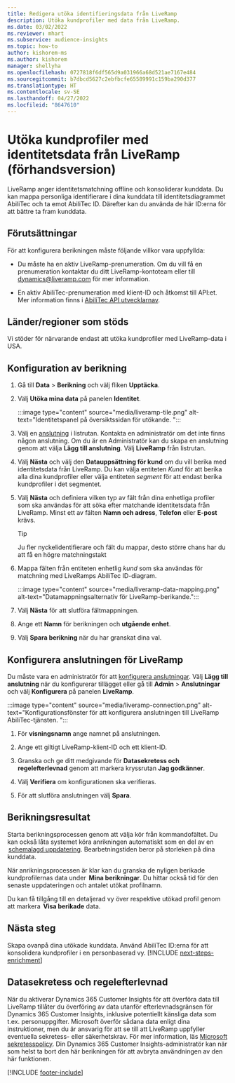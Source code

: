 ```yaml
---
title: Redigera utöka identifieringsdata från LiveRamp
description: Utöka kundprofiler med data från LiveRamp.
ms.date: 03/02/2022
ms.reviewer: mhart
ms.subservice: audience-insights
ms.topic: how-to
author: kishorem-ms
ms.author: kishorem
manager: shellyha
ms.openlocfilehash: 0727818f6df565d9a031966a68d521ae7167e484
ms.sourcegitcommit: b7dbcd5627c2ebfbcfe65589991c159ba290d377
ms.translationtype: HT
ms.contentlocale: sv-SE
ms.lasthandoff: 04/27/2022
ms.locfileid: "8647610"
---
```

# <a name="enrich-customer-profiles-with-identity-data-from-liveramp-preview"></a>Utöka kundprofiler med identitetsdata från LiveRamp (förhandsversion) 

LiveRamp anger identitetsmatchning offline och konsoliderar kunddata. Du kan mappa personliga identifierare i dina kunddata till identitetsdiagrammet AbiliTec och ta emot AbiliTec ID. Därefter kan du använda de här ID:erna för att bättre ta fram kunddata. 

## <a name="prerequisites"></a>Förutsättningar 

För att konfigurera berikningen måste följande villkor vara uppfyllda: 

- Du måste ha en aktiv LiveRamp-prenumeration. Om du vill få en prenumeration kontaktar du ditt LiveRamp-kontoteam eller till [dynamics@liveramp.com](mailto:dynamics@liveramp.com) för mer information.   

- En aktiv AbiliTec-prenumeration med klient-ID och åtkomst till API:et. Mer information finns i [AbiliTec API utvecklarnav](https://developers.liveramp.com/abilitec-api/). 

## <a name="supported-countriesregions"></a>Länder/regioner som stöds 

Vi stöder för närvarande endast att utöka kundprofiler med LiveRamp-data i USA. 

## <a name="configure-the-enrichment"></a>Konfiguration av berikning 

1. Gå till **Data** > **Berikning** och välj fliken **Upptäcka**. 

1. Välj **Utöka mina data** på panelen **Identitet**. 

   :::image type="content" source="media/liveramp-tile.png" alt-text="Identitetspanel på översiktssidan för utökande. ":::

1. Välj en [anslutning](connections.md) i listrutan. Kontakta en administratör om det inte finns någon anslutning. Om du är en Administratör kan du skapa en anslutning genom att välja **Lägg till anslutning**. Välj **LiveRamp** från listrutan. 

1. Välj **Nästa** och välj den **Datauppsättning för kund** om du vill berika med identitetsdata från LiveRamp. Du kan välja entiteten *Kund* för att berika alla dina kundprofiler eller välja entiteten *segment* för att endast berika kundprofiler i det segmentet. 

1. Välj **Nästa** och definiera vilken typ av fält från dina enhetliga profiler som ska användas för att söka efter matchande identitetsdata från LiveRamp. Minst ett av fälten **Namn och adress**, **Telefon** eller **E-post** krävs. 

   > [!TIP]
   > Ju fler nyckelidentifierare och fält du mappar, desto större chans har du att få en högre matchningstakt 

1. Mappa fälten från entiteten enhetlig *kund* som ska användas för matchning med LiveRamps AbiliTec ID-diagram. 

   :::image type="content" source="media/liveramp-data-mapping.png" alt-text="Datamappningsalternativ för LiveRamp-berikande.":::

1. Välj **Nästa** för att slutföra fältmappningen. 

1. Ange ett **Namn** för berikningen och **utgående enhet**. 

1. Välj **Spara berikning** när du har granskat dina val. 

## <a name="configure-the-connection-for-liveramp"></a>Konfigurera anslutningen för LiveRamp 

Du måste vara en administratör för att [konfigurera anslutningar](connections.md). Välj **Lägg till anslutning** när du konfigurerar tillägget eller gå till **Admin** > **Anslutningar** och välj **Konfigurera** på panelen **LiveRamp**. 

:::image type="content" source="media/liveramp-connection.png" alt-text="Konfigurationsfönster för att konfigurera anslutningen till LiveRamp AbiliTec-tjänsten. ":::

1. För **visningsnamn** ange namnet på anslutningen. 

1. Ange ett giltigt LiveRamp-klient-ID och ett klient-ID. 

1. Granska och ge ditt medgivande för **Datasekretess och regelefterlevnad** genom att markera kryssrutan **Jag godkänner**. 

1. Välj **Verifiera** om konfigurationen ska verifieras. 

1. För att slutföra anslutningen välj **Spara**. 

## <a name="enrichment-results"></a>Berikningsresultat 

Starta berikningsprocessen genom att välja kör från kommandofältet. Du kan också låta systemet köra anrikningen automatiskt som en del av en  [schemalagd uppdatering](system.md#schedule-tab). Bearbetningstiden beror på storleken på dina kunddata. 

När anrikningsprocessen är klar kan du granska de nyligen berikade kundprofilernas data under  **Mina berikningar**. Du hittar också tid för den senaste uppdateringen och antalet utökat profilnamn. 

Du kan få tillgång till en detaljerad vy över respektive utökad profil genom att markera  **Visa berikade** data. 

## <a name="next-steps"></a>Nästa steg

Skapa ovanpå dina utökade kunddata. Använd AbiliTec ID:erna för att konsolidera kundprofiler i en personbaserad vy. 
[!INCLUDE [next-steps-enrichment](includes/next-steps-enrichment.md)]

## <a name="data-privacy-and-compliance"></a>Datasekretess och regelefterlevnad 

När du aktiverar Dynamics 365 Customer Insights för att överföra data till LiveRamp tillåter du överföring av data utanför efterlevnadsgränsen för Dynamics 365 Customer Insights, inklusive potentiellt känsliga data som t.ex. personuppgifter. Microsoft överför sådana data enligt dina instruktioner, men du är ansvarig för att se till att LiveRamp uppfyller eventuella sekretess- eller säkerhetskrav. För mer information, läs [Microsoft sekretesspolicy](https://go.microsoft.com/fwlink/?linkid=396732). Din Dynamics 365 Customer Insights-administratör kan när som helst ta bort den här berikningen för att avbryta användningen av den här funktionen. 


[!INCLUDE [footer-include](includes/footer-banner.md)]
